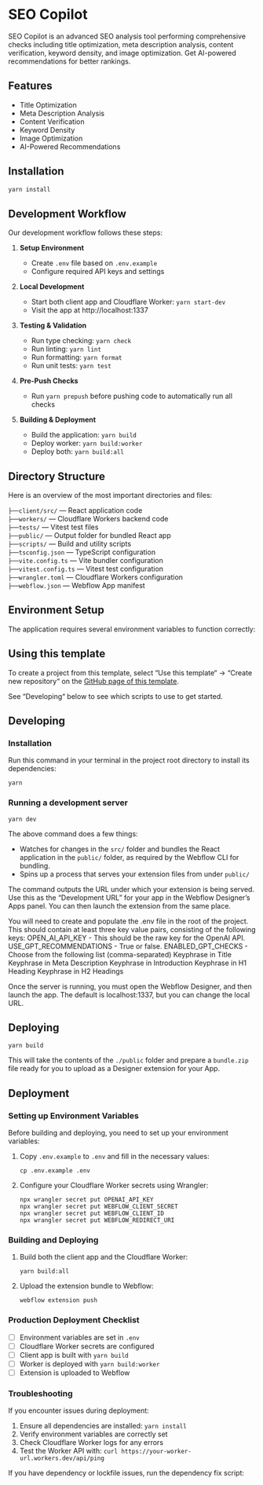 # SEO Copilot

SEO Copilot is an advanced SEO analysis tool performing comprehensive checks including title optimization, meta description analysis, content verification, keyword density, and image optimization. Get AI-powered recommendations for better rankings.

## Features

- Title Optimization
- Meta Description Analysis
- Content Verification
- Keyword Density
- Image Optimization
- AI-Powered Recommendations

## Installation

```sh
yarn install
```

## Development Workflow

Our development workflow follows these steps:

1. **Setup Environment**
   - Create `.env` file based on `.env.example`
   - Configure required API keys and settings

2. **Local Development**
   - Start both client app and Cloudflare Worker: `yarn start-dev`
   - Visit the app at http://localhost:1337

3. **Testing & Validation**
   - Run type checking: `yarn check`
   - Run linting: `yarn lint`
   - Run formatting: `yarn format`
   - Run unit tests: `yarn test`

4. **Pre-Push Checks**
   - Run `yarn prepush` before pushing code to automatically run all checks

5. **Building & Deployment**
   - Build the application: `yarn build`
   - Deploy worker: `yarn build:worker`
   - Deploy both: `yarn build:all`

## Directory Structure

Here is an overview of the most important directories and files:

`├──client/src/` — React application code<br>
`├──workers/` — Cloudflare Workers backend code<br>
`├──tests/` — Vitest test files<br>
`├──public/` — Output folder for bundled React app<br>
`├──scripts/` — Build and utility scripts<br>
`├──tsconfig.json` — TypeScript configuration<br>
`├──vite.config.ts` — Vite bundler configuration<br>
`├──vitest.config.ts` — Vitest test configuration<br>
`├──wrangler.toml` — Cloudflare Workers configuration<br>
`├──webflow.json` — Webflow App manifest<br>

## Environment Setup

The application requires several environment variables to function correctly:

## Using this template

To create a project from this template, select “Use this template“ → “Create new repository“ on the [GitHub page of this template](https://github.com/stefanwittwer/webflow-app-template-react).

See “Developing“ below to see which scripts to use to get started.

## Developing

### Installation

Run this command in your terminal in the project root directory to install its dependencies:

```
yarn
```

### Running a development server

```
yarn dev
```

The above command does a few things:

- Watches for changes in the `src/` folder and bundles the React application in the `public/` folder, as required by the Webflow CLI for bundling.
- Spins up a process that serves your extension files from under `public/`

The command outputs the URL under which your extension is being served. Use this as the “Development URL” for your app in the Webflow Designer’s Apps panel. You can then launch the extension from the same place.

You will need to create and populate the .env file in the root of the project. This should contain at least three key value pairs, consisting of the following keys:
OPEN_AI_API_KEY - This should be the raw key for the OpenAI API.
USE_GPT_RECOMMENDATIONS - True or false.
ENABLED_GPT_CHECKS - Choose from the following list (comma-separated)
Keyphrase in Title
Keyphrase in Meta Description
Keyphrase in Introduction
Keyphrase in H1 Heading
Keyphrase in H2 Headings

Once the server is running, you must open the Webflow Designer, and then launch the app. The default is localhost:1337, but you can change the local URL.

## Deploying

```
yarn build
```

This will take the contents of the `./public` folder and prepare a `bundle.zip` file ready for you to upload as a Designer extension for your App.

## Deployment

### Setting up Environment Variables

Before building and deploying, you need to set up your environment variables:

1. Copy `.env.example` to `.env` and fill in the necessary values:
   ```
   cp .env.example .env
   ```

2. Configure your Cloudflare Worker secrets using Wrangler:
   ```
   npx wrangler secret put OPENAI_API_KEY
   npx wrangler secret put WEBFLOW_CLIENT_SECRET
   npx wrangler secret put WEBFLOW_CLIENT_ID
   npx wrangler secret put WEBFLOW_REDIRECT_URI
   ```

### Building and Deploying

1. Build both the client app and the Cloudflare Worker:
   ```
   yarn build:all
   ```

2. Upload the extension bundle to Webflow:
   ```
   webflow extension push
   ```

### Production Deployment Checklist

- [ ] Environment variables are set in `.env`
- [ ] Cloudflare Worker secrets are configured
- [ ] Client app is built with `yarn build`
- [ ] Worker is deployed with `yarn build:worker`
- [ ] Extension is uploaded to Webflow

### Troubleshooting

If you encounter issues during deployment:

1. Ensure all dependencies are installed: `yarn install`
2. Verify environment variables are correctly set
3. Check Cloudflare Worker logs for any errors
4. Test the Worker API with: `curl https://your-worker-url.workers.dev/api/ping`

If you have dependency or lockfile issues, run the dependency fix script:
```
